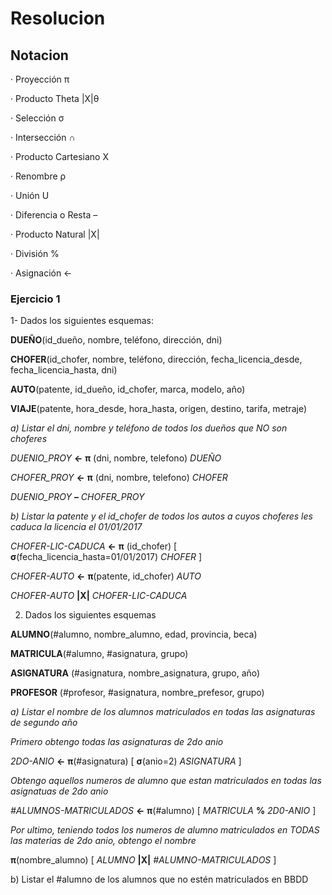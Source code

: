 # Resolucion


## Notacion

· Proyección π


· Producto Theta |X|θ


· Selección σ 


· Intersección ∩ 


· Producto Cartesiano X


· Renombre ρ


· Unión U


· Diferencia o Resta –


· Producto Natural |X|


· División %


· Asignación ←


### Ejercicio 1

1- Dados los siguientes esquemas:


**DUEÑO**(id\_dueño, nombre, teléfono, dirección, dni)


**CHOFER**(id\_chofer, nombre, teléfono, dirección, fecha\_licencia\_desde, fecha\_licencia\_hasta, dni)


**AUTO**(patente, id\_dueño, id\_chofer, marca, modelo, año)


**VIAJE**(patente, hora\_desde, hora\_hasta, origen, destino, tarifa, metraje)


*a) Listar el dni, nombre y teléfono de todos los dueños que NO son choferes*



_DUENIO\_PROY_ **←**  **π** (dni, nombre, telefono) _DUEÑO_


_CHOFER\_PROY_ **←**  **π** (dni, nombre, telefono) _CHOFER_


_DUENIO\_PROY_ **–** _CHOFER\_PROY_


*b) Listar la patente y el id_chofer de todos los autos a cuyos choferes les caduca la licencia el 01/01/2017*


_CHOFER-LIC-CADUCA_ **←**  **π** (id\_chofer) [ **σ**(fecha\_licencia\_hasta=01/01/2017) _CHOFER_ ]


_CHOFER-AUTO_ **←**  **π**(patente, id\_chofer) _AUTO_


_CHOFER-AUTO_ **|X|** _CHOFER-LIC-CADUCA_



2) Dados los siguientes esquemas


**ALUMNO**(#alumno, nombre\_alumno, edad, provincia, beca)


**MATRICULA**(#alumno, #asignatura, grupo)


**ASIGNATURA** (#asignatura, nombre\_asignatura, grupo, año)


**PROFESOR** (#profesor, #asignatura, nombre_prefesor, grupo)


*a) Listar el nombre de los alumnos matriculados en todas las asignaturas de segundo año*


*Primero obtengo todas las asignaturas de 2do anio*


_2DO-ANIO_ **←**  **π**(#asignatura) [ **σ**(anio=2) _ASIGNATURA_ ]


*Obtengo aquellos numeros de alumno que estan matriculados en todas las asignatuas de 2do anio*


_#ALUMNOS-MATRICULADOS_ **←**  **π**(#alumno) [ _MATRICULA_ **%** _2D0-ANIO_ ]


*Por ultimo, teniendo todos los numeros de alumno matriculados en TODAS las materias de 2do anio, obtengo el nombre*



**π**(nombre\_alumno) [ _ALUMNO_ **|X|** _#ALUMNO-MATRICULADOS_ ]



b) Listar el #alumno de los alumnos que no estén matriculados en BBDD
